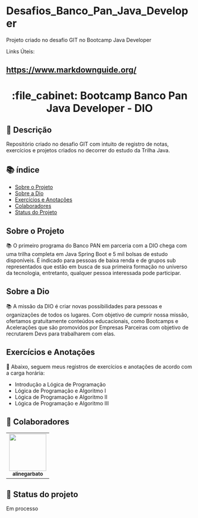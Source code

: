 # Desafios_Banco_Pan_Java_Developer
Projeto criado no desafio GIT no Bootcamp Java Developer

Links Úteis:
## https://www.markdownguide.org/

<h1 align="center">:file_cabinet: Bootcamp Banco Pan Java Developer - DIO</h1>

## :memo: Descrição
Repositório criado no desafio GIT com intuito de registro de notas, exercícios e projetos criados no decorrer do estudo da Trilha Java.

## :books: índice

<!--ts-->
   * [Sobre o Projeto](#sobre-o-projeto)
   * [Sobre a Dio](#sobre-a-dio)
   * [Exercícios e Anotações](#exercicios-e-anotacoes)
   * [Colaboradores](#colaboradores)
   * [Status do Projeto](#status-do-projeto)
<!--te-->

## Sobre o Projeto
📚 O primeiro programa do Banco PAN em parceria com a DIO chega com uma trilha completa em Java Spring Boot e 5 mil bolsas de estudo disponíveis. É indicado para pessoas de baixa renda e de grupos sub representados que estão em busca de sua primeira formação no universo da tecnologia, entretanto, qualquer pessoa interessada pode participar.

## Sobre a Dio
📚 A missão da DIO é criar novas possibilidades para pessoas e organizações de todos os lugares. Com objetivo de cumprir nossa missão, ofertamos gratuitamente conteúdos educacionais, como Bootcamps e Acelerações que são promovidos por Empresas Parceiras com objetivo de recrutarem Devs para trabalharem com elas. 

##  Exercícios e Anotações
:rocket: Abaixo, seguem meus registros de exercícios e anotações de acordo com a carga horária:

* Introdução a Lógica de Programação
* Lógica de Programação e Algoritmo I
* Lógica de Programação e Algoritmo II
* Lógica de Programação e Algoritmo III

## :handshake: Colaboradores
<table>
  <tr>
    <td align="center">
      <a href="http://github.com/alinegarbato">
        <img src="https://github.com/alinegarbato/todoapp/blob/main/octocat-1679669901194.png" width="100px;"/><br>
        <sub>
          <b>alinegarbato</b>
        </sub>
      </a>
    </td>
  </tr>
</table>

## :dart: Status do projeto

Em processo
